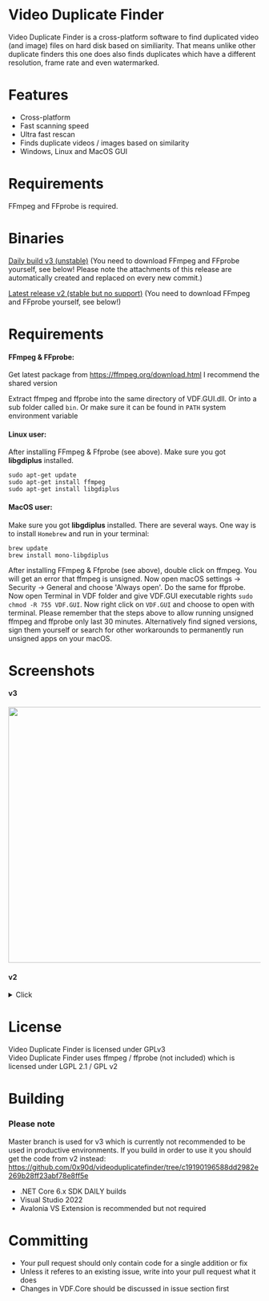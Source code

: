# Video Duplicate Finder
Video Duplicate Finder is a cross-platform software to find duplicated video (and image) files on hard disk based on similiarity. That means unlike other duplicate finders this one does also finds duplicates which have a different resolution, frame rate and even watermarked.

# Features
- Cross-platform
- Fast scanning speed
- Ultra fast rescan
- Finds duplicate videos / images based on similarity
- Windows, Linux and MacOS GUI

# Requirements
FFmpeg and FFprobe is required.

# Binaries

[Daily build v3 (unstable)](https://github.com/0x90d/videoduplicatefinder/releases/tag/3.0.x) (You need to download FFmpeg and FFprobe yourself, see below! Please note the attachments of this release are automatically created and replaced on every new commit.)

[Latest release v2 (stable but no support)](https://github.com/0x90d/videoduplicatefinder/releases/tag/2.0.8) (You need to download FFmpeg and FFprobe yourself, see below!)


# Requirements

#### FFmpeg & FFprobe:
Get latest package from https://ffmpeg.org/download.html I recommend the shared version

Extract ffmpeg and ffprobe into the same directory of VDF.GUI.dll. Or into a sub folder called `bin`. Or make sure it can be found in `PATH` system environment variable

#### Linux user:
After installing FFmpeg & Ffprobe (see above). Make sure you got **libgdiplus** installed.

```
sudo apt-get update
sudo apt-get install ffmpeg
sudo apt-get install libgdiplus
```
#### MacOS user:
Make sure you got **libgdiplus** installed. There are several ways. One way is to install `Homebrew` and run in your terminal:
```
brew update
brew install mono-libgdiplus
```
After installing FFmpeg & Ffprobe (see above), double click on ffmpeg. You will get an error that ffmpeg is unsigned. Now open macOS settings -> Security -> General and choose 'Always open'. Do the same for ffprobe. Now open Terminal in VDF folder and give VDF.GUI executable rights `sudo chmod -R 755 VDF.GUI`. Now right click on `VDF.GUI` and choose to open with terminal. Please remember that the steps above to allow running unsigned ffmpeg and ffprobe only last 30 minutes. Alternatively find signed versions, sign them yourself or search for other workarounds to permanently run unsigned apps on your macOS.

# Screenshots
#### v3
<img src="https://user-images.githubusercontent.com/46010672/129763067-8855a538-4a4f-4831-ac42-938eae9343bd.png" width="510">


#### v2
<details>
  <summary>Click</summary>
  
![windows](https://user-images.githubusercontent.com/46010672/50975469-97e5d900-14e5-11e9-9aba-5a843546ac2c.jpg)
![linux](https://user-images.githubusercontent.com/46010672/50975476-9e745080-14e5-11e9-8332-b0ac816458f4.jpg)

</details>

# License
Video Duplicate Finder is licensed under GPLv3  
Video Duplicate Finder uses ffmpeg / ffprobe (not included) which is licensed under LGPL 2.1 / GPL v2


# Building
### Please note
Master branch is used for v3 which is currently not recommended to be used in productive environments. If you build in order to use it you should get the code from v2 instead: https://github.com/0x90d/videoduplicatefinder/tree/c19190196588dd2982e269b28ff23abf78e8ff5e

- .NET Core 6.x SDK DAILY builds
- Visual Studio 2022
- Avalonia VS Extension is recommended but not required

# Committing
- Your pull request should only contain code for a single addition or fix
- Unless it referes to an existing issue, write into your pull request what it does
- Changes in VDF.Core should be discussed in issue section first
